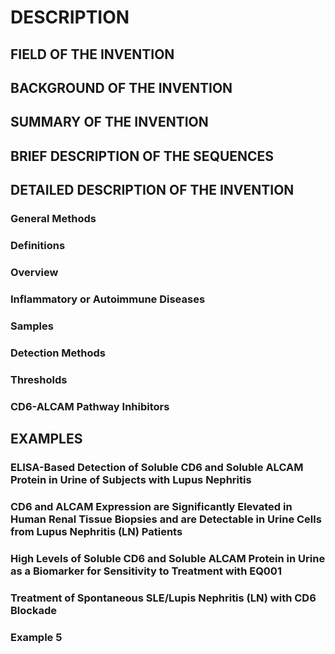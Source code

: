 # DESCRIPTION

## FIELD OF THE INVENTION

## BACKGROUND OF THE INVENTION

## SUMMARY OF THE INVENTION

## BRIEF DESCRIPTION OF THE SEQUENCES

## DETAILED DESCRIPTION OF THE INVENTION

### General Methods

### Definitions

### Overview

### Inflammatory or Autoimmune Diseases

### Samples

### Detection Methods

### Thresholds

### CD6-ALCAM Pathway Inhibitors

## EXAMPLES

### ELISA-Based Detection of Soluble CD6 and Soluble ALCAM Protein in Urine of Subjects with Lupus Nephritis

### CD6 and ALCAM Expression are Significantly Elevated in Human Renal Tissue Biopsies and are Detectable in Urine Cells from Lupus Nephritis (LN) Patients

### High Levels of Soluble CD6 and Soluble ALCAM Protein in Urine as a Biomarker for Sensitivity to Treatment with EQ001

### Treatment of Spontaneous SLE/Lupis Nephritis (LN) with CD6 Blockade

### Example 5

